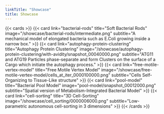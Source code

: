 ```yaml
---
linkTitle: "Showcase"
title: Showcase
---
```


{{< cards >}}
    {{<
        card link="bacterial-rods"
        title="Soft Bacterial Rods"
        image="/showcase/bacterial-rods/intermediate.png"
        subtitle="A mechanical model of elongated bacteria such as E.Coli growing inside a narrow box."
    >}}
    {{<
        card link="autophagy-protein-clustering"
        title="Autophagy Protein Clustering"
        image="/showcase/autophagy-protein-clustering/with-avidity/snapshot_00040000.png"
        subtitle="ATG11 and ATG19 Particles phase-separate and form Clusters on the surface of a Cargo which initiate the autophagy process."
    >}}
    {{<
        card link="free-motile-vertex-model"
        title="Free Motile Vertex Model"
        image="/showcase/free-motile-vertex-model/cells_at_iter_0000100000.png"
        subtitle="Cells Self-Organizing to Tissue-Like structure"
    >}}
    {{<
        card link="pool-model"
        title="Bacterial Pool Model"
        image="pool-model/snapshot_00012000.png"
        subtitle="Spatial version of Metabolism-Integrated Bacterial Model"
    >}}
    {{<
        card link="cell-sorting"
        title="3D Cell-Sorting"
        image="/showcase/cell_sorting/0000006000.png"
        subtitle="Low-parametric autonomous cell-sorting in 3 dimensions"
    >}}
{{< /cards >}}
